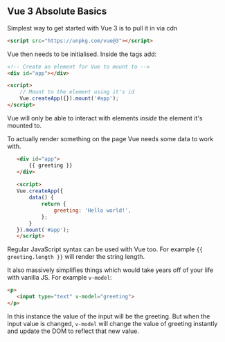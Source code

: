 ## Vue 3 Absolute Basics
Simplest way to get started with Vue 3 is to pull it in via cdn
```html
<script src="https://unpkg.com/vue@3"></script>
```

Vue then needs to be initialised. Inside the <body> tags add:
```html
<!-- Create an element for Vue to mount to -->
<div id="app"></div>

<script>
    // Mount to the element using it's id
    Vue.createApp({}).mount('#app');
</script>
```
 Vue will only be able to interact with elements *inside* the element it's mounted to.

 To actually render something on the page Vue needs some data to work with.

 ```html
    <div id="app">
        {{ greeting }}
    </div>
        
    <script>
    Vue.createApp({
        data() {
            return {
                greeting: 'Hello world!',
            };
        }
    }).mount('#app');
    </script>
 ```

 Regular JavaScript syntax can be used with Vue too. For example `{{ greeting.length }}` will render the string length.

 It also massively simplifies things which would take years off of your life with vanilla JS. For example `v-model`:
 ```html
<p>
    <input type="text" v-model="greeting">
</p>
 ```
 In this instance the value of the input will be the greeting. But when the input value is changed, `v-model` will change the value of greeting instantly and update the DOM to reflect that new value.
